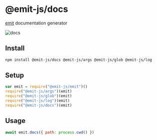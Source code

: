 # @emit-js/docs

[emit](https://github.com/emit-js/emit#readme) documentation generator

![docs](docs.gif)

## Install

```bash
npm install @emit-js/docs @emit-js/args @emit-js/glob @emit-js/log
```

## Setup

```js
var emit = require("@emit-js/emit")()
require("@emit-js/args")(emit)
require("@emit-js/glob")(emit)
require("@emit-js/log")(emit)
require("@emit-js/docs")(emit)
```

## Usage

```js
await emit.docs({ path: process.cwd() })
```
